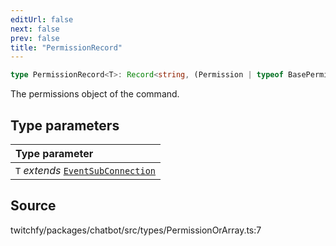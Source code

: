 ```yaml
---
editUrl: false
next: false
prev: false
title: "PermissionRecord"
---
```


```ts
type PermissionRecord<T>: Record<string, (Permission | typeof BasePermission)[]>;
```

The permissions object of the command.

## Type parameters

| Type parameter |
| :------ |
| `T` *extends* [`EventSubConnection`](/api/chatbot/enumerations/eventsubconnection/) |

## Source

twitchfy/packages/chatbot/src/types/PermissionOrArray.ts:7
